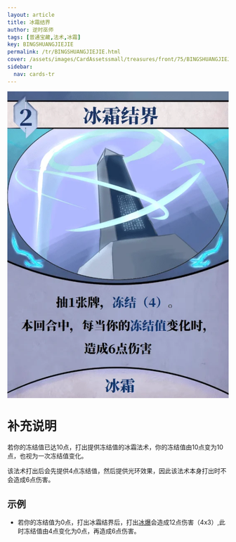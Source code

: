 ```yaml
---
layout: article
title: 冰霜结界
author: 逆时巫师
tags: [普通宝藏,法术,冰霜]
key: BINGSHUANGJIEJIE
permalink: /tr/BINGSHUANGJIEJIE.html
cover: /assets/images/CardAssetssmall/treasures/front/75/BINGSHUANGJIEJIE.webp
sidebar:
  nav: cards-tr
---
```

![](/assets/images/CardAssets/treasures/front/75/BINGSHUANGJIEJIE.webp)

# 补充说明
若你的冻结值已达10点，打出提供冻结值的冰霜法术，你的冻结值由10点变为10点，也视为一次冻结值变化。

该法术打出后会先提供4点冻结值，然后提供光环效果，因此该法术本身打出时不会造成6点伤害。

## 示例
* 若你的冻结值为0点，打出冰霜结界后，打出[冰爆](/tr/BINGBAO.html)会造成12点伤害（4x3）,此时冻结值由4点变化为0点，再造成6点伤害。